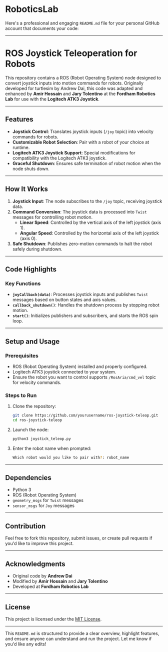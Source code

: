 # RoboticsLab

Here's a professional and engaging `README.md` file for your personal GitHub account that documents your code:

---

# ROS Joystick Teleoperation for Robots

This repository contains a ROS (Robot Operating System) node designed to convert joystick inputs into motion commands for robots. Originally developed for turtlesim by Andrew Dai, this code was adapted and enhanced by **Amir Hossain** and **Jary Tolentino** at the **Fordham Robotics Lab** for use with the **Logitech ATK3 Joystick**.

---

## Features

- **Joystick Control**: Translates joystick inputs (`/joy` topic) into velocity commands for robots.
- **Customizable Robot Selection**: Pair with a robot of your choice at runtime.
- **Logitech ATK3 Joystick Support**: Special modifications for compatibility with the Logitech ATK3 joystick.
- **Graceful Shutdown**: Ensures safe termination of robot motion when the node shuts down.

---

## How It Works

1. **Joystick Input**: The node subscribes to the `/joy` topic, receiving joystick data.
2. **Command Conversion**: The joystick data is processed into `Twist` messages for controlling robot motion.
   - **Linear Speed**: Controlled by the vertical axis of the left joystick (axis 1).
   - **Angular Speed**: Controlled by the horizontal axis of the left joystick (axis 0).
3. **Safe Shutdown**: Publishes zero-motion commands to halt the robot safely during shutdown.

---

## Code Highlights

### Key Functions

- **`joyCallback(data)`**: Processes joystick inputs and publishes `Twist` messages based on button states and axis values.
- **`callback_shutdown()`**: Handles the shutdown process by stopping robot motion.
- **`start()`**: Initializes publishers and subscribers, and starts the ROS spin loop.

---

## Setup and Usage

### Prerequisites
- ROS (Robot Operating System) installed and properly configured.
- Logitech ATK3 joystick connected to your system.
- Ensure the robot you want to control supports `/RosAria/cmd_vel` topic for velocity commands.

### Steps to Run
1. Clone the repository:
   ```bash
   git clone https://github.com/yourusername/ros-joystick-teleop.git
   cd ros-joystick-teleop
   ```
2. Launch the node:
   ```bash
   python3 joystick_teleop.py
   ```
3. Enter the robot name when prompted:
   ```bash
   Which robot would you like to pair with?: robot_name
   ```

---

## Dependencies

- Python 3
- ROS (Robot Operating System)
- `geometry_msgs` for `Twist` messages
- `sensor_msgs` for `Joy` messages

---

## Contribution

Feel free to fork this repository, submit issues, or create pull requests if you'd like to improve this project.

---

## Acknowledgments

- Original code by **Andrew Dai**
- Modified by **Amir Hossain** and **Jary Tolentino**
- Developed at **Fordham Robotics Lab**

---

## License

This project is licensed under the [MIT License](LICENSE).

---

This `README.md` is structured to provide a clear overview, highlight features, and ensure anyone can understand and run the project. Let me know if you'd like any edits!
